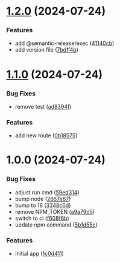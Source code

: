 # [1.2.0](https://github.com/d-sanderson/flask-app-semantic-release/compare/v1.1.0...v1.2.0) (2024-07-24)


### Features

* add @semantic-release/exec ([41140cb](https://github.com/d-sanderson/flask-app-semantic-release/commit/41140cb2c07ba6569849ccf4c694c4fded0dfc01))
* add version file ([7bdff4b](https://github.com/d-sanderson/flask-app-semantic-release/commit/7bdff4bc83f1d08e1fd51e564d59eeb5ac1a1a46))

# [1.1.0](https://github.com/d-sanderson/flask-app-semantic-release/compare/v1.0.0...v1.1.0) (2024-07-24)


### Bug Fixes

* remove test ([ad8394f](https://github.com/d-sanderson/flask-app-semantic-release/commit/ad8394f9e83fd4b35967ebef33b4a04a7c5f9b69))


### Features

* add new route ([0b18575](https://github.com/d-sanderson/flask-app-semantic-release/commit/0b18575c27e4cc8aa884e27c2d4061f61ff45f70))

# 1.0.0 (2024-07-24)


### Bug Fixes

* adjust run cmd ([59ed314](https://github.com/d-sanderson/flask-app-semantic-release/commit/59ed3146a9d0a71c6150c8a62c4b12f86197d0c8))
* bump node ([2667e67](https://github.com/d-sanderson/flask-app-semantic-release/commit/2667e6781dd0ed461c13ee5a112803cd9430b037))
* bump to 18 ([3348c6d](https://github.com/d-sanderson/flask-app-semantic-release/commit/3348c6db0a1c9e5e63bcfe11c5297d58bbd72707))
* remove NPM_TOKEN ([a9a79d5](https://github.com/d-sanderson/flask-app-semantic-release/commit/a9a79d5632fb0ee82c4cc78ebd97335b3f0982ff))
* switch to ci ([f608f8b](https://github.com/d-sanderson/flask-app-semantic-release/commit/f608f8bf7baf97599da4c8f504fb45220c699935))
* update npm command ([5b1d55e](https://github.com/d-sanderson/flask-app-semantic-release/commit/5b1d55e9c0992c89197d72c58dd8a1b4788939a5))


### Features

* initial app ([1c0d411](https://github.com/d-sanderson/flask-app-semantic-release/commit/1c0d4113fd9394ace1013efe5bf46070c4e19295))

